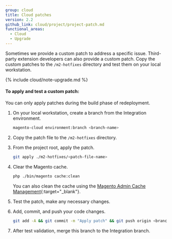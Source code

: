 ```yaml
---
group: cloud
title: Cloud patches
version: 2.2
github_link: cloud/project/project-patch.md
functional_areas:
  - Cloud
  - Upgrade
---
```

Sometimes we provide a custom patch to address a specific issue. Third-party extension developers can also provide a custom patch. Copy the custom patches to the `/m2-hotfixes` directory and test them on your local workstation.

{% include cloud/note-upgrade.md %}

#### To apply and test a custom patch:
You can only apply patches during the build phase of redeployment.

1.  On your local workstation, create a branch from the Integration environment.

    ```bash
    magento-cloud environment:branch <branch-name>
    ```

1.  Copy the patch file to the `/m2-hotfixes` directory.

1.  From the project root, apply the patch.

    ```bash
    git apply ./m2-hotfixes/<patch-file-name>
    ```

1.  Clear the Magento cache.

    ```bash
    php ./bin/magento cache:clean
    ```

    You can also clean the cache using the [Magento Admin Cache Management](http://docs.magento.com/m2/ee/user_guide/system/cache-management.html){:target="_blank"}.

1.  Test the patch, make any necessary changes.

1.  Add, commit, and push your code changes.

    ```bash
    git add -A && git commit -m "Apply patch" && git push origin <branch name>
    ```

1.  After test validation, merge this branch to the Integration branch.
